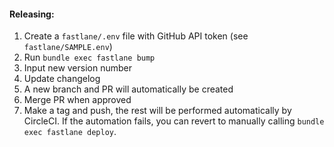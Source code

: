 #### Releasing:
1. Create a `fastlane/.env` file with GitHub API token (see `fastlane/SAMPLE.env`)
2. Run `bundle exec fastlane bump`
  1. Input new version number
  2. Update changelog
  3. A new branch and PR will automatically be created
3. Merge PR when approved
4. Make a tag and push, the rest will be performed automatically by CircleCI. If the automation fails, you can revert to manually calling `bundle exec fastlane deploy`.
